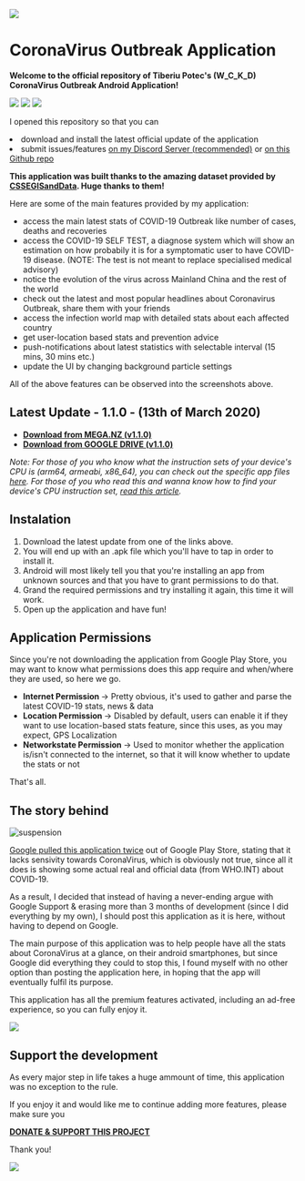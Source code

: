 ![](https://i.imgur.com/uKvgnK4.jpg)


# CoronaVirus Outbreak Application

<b> Welcome to the official repository of Tiberiu Potec's (W_C_K_D) CoronaVirus Outbreak Android Application! </b>

![](https://i.imgur.com/lJvjEtm.jpg)
![](https://i.imgur.com/q3BRFZK.jpg)
![](https://i.imgur.com/OeL7Lui.jpg)



I opened this repository so that you can <li> download and install the latest official update of the application </li> <li> submit issues/features [on my Discord Server (recommended)](https://discord.gg/jwjqHYs) or [on this Github repo](https://github.com/TheWCKD/CoronaVirus-Outbreak-App/issues)</li>

<b> This application was built thanks to the amazing dataset provided by [CSSEGISandData](https://github.com/CSSEGISandData/COVID-19). Huge thanks to them! </b>

Here are some of the main features provided by my application:


- access the main latest stats of COVID-19 Outbreak like number of cases, deaths and recoveries
- access the COVID-19 SELF TEST, a diagnose system which will show an estimation on how probabily it is for a symptomatic user to have COVID-19 disease. (NOTE: The test is not meant to replace specialised medical advisory)
- notice the evolution of the virus across Mainland China and the rest of the world
- check out the latest and most popular headlines about Coronavirus Outbreak, share them with your friends
- access the infection world map with detailed stats about each affected country
- get user-location based stats and prevention advice
- push-notifications about latest statistics with selectable interval (15 mins, 30 mins etc.)
- update the UI by changing background particle settings

All of the above features can be observed into the screenshots above.

<h2> Latest Update - 1.1.0 - (13th of March 2020)</h2>

- <b> [Download from MEGA.NZ (v1.1.0)](https://mega.nz/#F!0dAG0IyQ!chRRyRGJryiCEIpfK1wVgA) </b>
- <b> [Download from GOOGLE DRIVE (v1.1.0)](https://drive.google.com/open?id=1XUNnJe8-lwUmCjhc0cAYJg0Kd8Z3QHO2) </b>

<i>Note: For those of you who know what the instruction sets of your device's CPU is (arm64, armeabi, x86_64), you can check out the specific app files [here](https://mega.nz/#F!RBgnRS7Z!ykNrwvgk2wvb51IbE6YRPw). For those of you who read this and wanna know how to find your device's CPU instruction set, [read this article](https://android.gadgethacks.com/how-to/android-basics-see-what-kind-processor-you-have-arm-arm64-x86-0168051/).</i>

<h2> Instalation </h2>

1. Download the latest update from one of the links above.
2. You will end up with an .apk file which you'll have to tap in order to install it.
3. Android will most likely tell you that you're installing an app from unknown sources and that you have to grant permissions to do that.
4. Grand the required permissions and try installing it again, this time it will work.
5. Open up the application and have fun! 

<h2> Application Permissions </h2>

Since you're not downloading the application from Google Play Store, you may want to know what permissions does this app require and when/where they are used, so here we go.

- <b> Internet Permission </b> -> Pretty obvious, it's used to gather and parse the latest COVID-19 stats, news & data
- <b> Location Permission </b>-> Disabled by default, users can enable it if they want to use location-based stats feature, since this uses, as you may expect, GPS Localization
- <b> Networkstate Permission </b> -> Used to monitor whether the application is/isn't connected to the internet, so that it will know whether to update the stats or not

That's all.

<h2> The story behind</h2>

![suspension](https://i.imgur.com/TjjHf91.png)


[Google pulled this application twice](https://i.imgur.com/odHVpRE.png) out of Google Play Store, stating that it lacks sensivity towards CoronaVirus, which is obviously not true, since all it does is showing some actual real and official data (from WHO.INT) about COVID-19.

As a result, I decided that instead of having a never-ending argue with Google Support & erasing more than 3 months of development (since I did everything by my own), I should post this application as it is here, without having to depend on Google.

The main purpose of this application was to help people have all the stats about CoronaVirus at a glance, on their android smartphones, but since Google did everything they could to stop this, I found myself with no other option than posting the application here, in hoping that the app will eventually fulfil its purpose.

This application has all the premium features activated, including an ad-free experience, so you can fully enjoy it.

![](https://thumbs.gfycat.com/ColdHonorableBurro-size_restricted.gif)

<h2> Support the development </h2>

As every major step in life takes a huge ammount of time, this application was no exception to the rule.

If you enjoy it and would like me to continue adding more features, please make sure you

<b>[DONATE & SUPPORT THIS PROJECT](https://www.paypal.com/cgi-bin/webscr?cmd=_s-xclick&hosted_button_id=YUFZGFLDERYMG&source=url) </b>

Thank you!

![](https://media.tenor.com/images/c674ba98c40f6793eaf10a1356c1c36a/tenor.gif)

